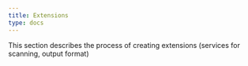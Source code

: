 ```yaml
---
title: Extensions
type: docs
---
```


This section describes the process of creating extensions (services for scanning, output format)
